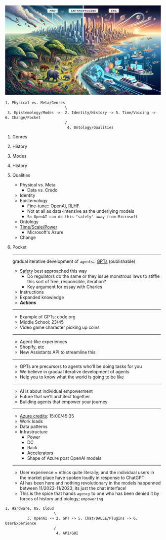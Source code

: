![](anthropocene.png)

```
1. Physical vs. Meta/Genres
                           \
 3. Epistemology/Modes ->  2. Identity/History -> 5. Time/Voicing -> 6. Change/Pocket
                           /
                            4. Ontology/Qualities
```

1. Genres
2. History
3. Modes
4. History
5. Qualities
   - Physical vs. Meta
     - Data vs. Credo
   - Identity
   - Epistemology
     - Fine-tune:: OpenAI, [RLHF](https://en.wikipedia.org/wiki/Reinforcement_learning_from_human_feedback)
     - Not at all as data-intensive as the underlying models
     - `So OpenAI can do this "safely" away from Microsoft`
   - Ontology
   - [Time](https://github.com/abikesa/openai/blob/main/anthropocene.png)[/](https://www.youtube.com/watch?v=tY6Y4YjinDg)[Scale](https://www.youtube.com/watch?v=L_Guz73e6fw)[/](https://www.youtube.com/watch?v=NjpNG0CJRMM)[Power](https://www.youtube.com/watch?v=U9mJuUkhUzk)
     - Microsoft's Azure
   - Change
6. Pocket
   
   ---
   
   gradual iterative development of `agents`:: [GPTs](https://www.youtube.com/watch?v=U9mJuUkhUzk) (publishable)
   - [Safety](https://www.youtube.com/watch?v=U9mJuUkhUzk) best approached this way
     - Do regulators do the same or they issue monstrous laws to stiffle this sort of free, responsible, iteration?
     - Key argument for essay with Charles
   - Instructions
   - Expanded knowledge
   - ***Actions***
  
   ---

   - Example of GPTs: code.org
   - Middle School: 23/45
   - Video game character picking up coins

    ----

   - Agent-like experiences
   - Shopify, etc
   - New Assistants API to streamline this

    ---

   - GPTs are precursors to agents who'll be doing tasks for you
   - We believe in gradual iterative development of agents
   - Help you to know what the world is going to be like
  
   ---

   - AI is about individual empowerment
   - Future that we'll architect together
   - Building agents that empower your journey

   ---

   - [Azure credits](https://www.youtube.com/watch?v=U9mJuUkhUzk): 15:00/45:35
   - Work loads
   - Data patterns
   - Infrastructure
     - Power
     - DC
     - Rack
     - Accelerators
     - Shape of Azure post OpenAI models
  
   ---

   - User experience = ethics quite literally; and the individual users in the market place have spoken loudly in response to ChatGPT
   - AI has been here and nothing revolutionary in the models happenned between 11/2022-11/2023; its just the chat interface!
   - This is the spice that hands `agency` to one who has been denied it by forces of history and biology; `empowering`

   
```
1. Hardware, OS, Cloud
                      \
          3. OpenAI -> 2. GPT -> 5. Chat/DALLE/Plugins -> 6. UserExperience
                      /
                       4. API/GUI
```
